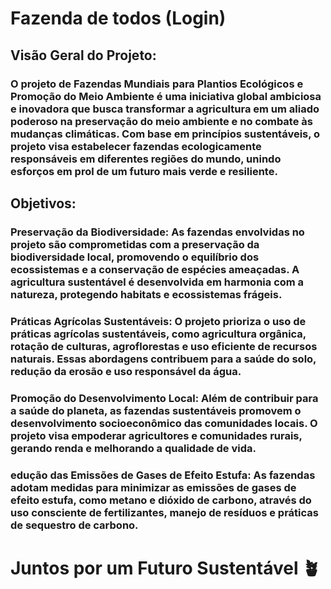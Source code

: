 # Fazenda de todos (Login)

## Visão Geral do Projeto:
### O projeto de Fazendas Mundiais para Plantios Ecológicos e Promoção do Meio Ambiente é uma iniciativa global ambiciosa e inovadora que busca transformar a agricultura em um aliado poderoso na preservação do meio ambiente e no combate às mudanças climáticas. Com base em princípios sustentáveis, o projeto visa estabelecer fazendas ecologicamente responsáveis em diferentes regiões do mundo, unindo esforços em prol de um futuro mais verde e resiliente.

## Objetivos:

### Preservação da Biodiversidade: As fazendas envolvidas no projeto são comprometidas com a preservação da biodiversidade local, promovendo o equilíbrio dos ecossistemas e a conservação de espécies ameaçadas. A agricultura sustentável é desenvolvida em harmonia com a natureza, protegendo habitats e ecossistemas frágeis.

### Práticas Agrícolas Sustentáveis: O projeto prioriza o uso de práticas agrícolas sustentáveis, como agricultura orgânica, rotação de culturas, agroflorestas e uso eficiente de recursos naturais. Essas abordagens contribuem para a saúde do solo, redução da erosão e uso responsável da água.

### Promoção do Desenvolvimento Local: Além de contribuir para a saúde do planeta, as fazendas sustentáveis promovem o desenvolvimento socioeconômico das comunidades locais. O projeto visa empoderar agricultores e comunidades rurais, gerando renda e melhorando a qualidade de vida.

### edução das Emissões de Gases de Efeito Estufa: As fazendas adotam medidas para minimizar as emissões de gases de efeito estufa, como metano e dióxido de carbono, através do uso consciente de fertilizantes, manejo de resíduos e práticas de sequestro de carbono.

# Juntos por um Futuro Sustentável 🪴

